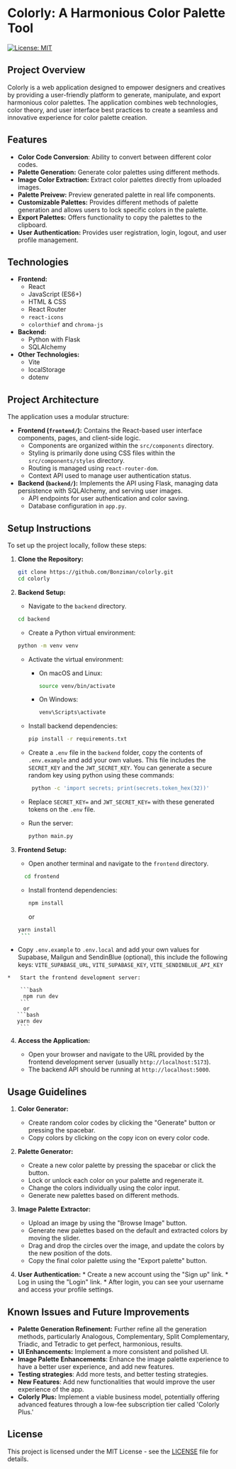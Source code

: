 # Colorly: A Harmonious Color Palette Tool

[![License: MIT](https://img.shields.io/badge/License-MIT-yellow.svg)](https://opensource.org/licenses/MIT)

## Project Overview

Colorly is a web application designed to empower designers and creatives by providing a user-friendly platform to generate, manipulate, and export harmonious color palettes. The application combines web technologies, color theory, and user interface best practices to create a seamless and innovative experience for color palette creation.

## Features

*   **Color Code Conversion**: Ability to convert between different color codes.
*   **Palette Generation:** Generate color palettes using different methods.
*   **Image Color Extraction:** Extract color palettes directly from uploaded images.
*   **Palette Preivew:** Preview generated palette in real life components.
*   **Customizable Palettes:** Provides different methods of palette generation and allows users to lock specific colors in the palette.
*   **Export Palettes:** Offers functionality to copy the palettes to the clipboard.
*   **User Authentication:** Provides user registration, login, logout, and user profile management.

## Technologies

*   **Frontend:**
    *   React
    *   JavaScript (ES6+)
    *   HTML & CSS
    *   React Router
    *    `react-icons`
    *   `colorthief` and `chroma-js`
*   **Backend:**
    *   Python with Flask
    *   SQLAlchemy
*   **Other Technologies:**
    *   Vite
    *  localStorage
    *   dotenv

## Project Architecture

The application uses a modular structure:

*   **Frontend (`frontend/`):** Contains the React-based user interface components, pages, and client-side logic.
    *   Components are organized within the `src/components` directory.
    *   Styling is primarily done using CSS files within the `src/components/styles` directory.
    *   Routing is managed using `react-router-dom`.
    *   Context API used to manage user authentication status.
*   **Backend (`backend/`):** Implements the API using Flask, managing data persistence with SQLAlchemy, and serving user images.
    *   API endpoints for user authentication and color saving.
    *   Database configuration in `app.py`.

## Setup Instructions

To set up the project locally, follow these steps:

1.  **Clone the Repository:**

    ```bash
    git clone https://github.com/Bonziman/colorly.git
    cd colorly
    ```

2.  **Backend Setup:**

    *   Navigate to the `backend` directory.

      ```bash
      cd backend
      ```

    *   Create a Python virtual environment:

      ```bash
      python -m venv venv
      ```

    *   Activate the virtual environment:
        *   On macOS and Linux:

            ```bash
            source venv/bin/activate
            ```

        *   On Windows:

            ```bash
            venv\Scripts\activate
            ```

    *   Install backend dependencies:

        ```bash
        pip install -r requirements.txt
        ```

    *   Create a `.env` file in the `backend` folder, copy the contents of `.env.example` and add your own values. This file includes the `SECRET_KEY` and the `JWT_SECRET_KEY`. You can generate a secure random key using python using these commands:

        ```bash
         python -c 'import secrets; print(secrets.token_hex(32))'
        ```
     * Replace `SECRET_KEY=` and `JWT_SECRET_KEY=` with these generated tokens on the `.env` file.

    *   Run the server:

        ```bash
        python main.py
        ```

3.  **Frontend Setup:**

    *   Open another terminal and navigate to the `frontend` directory.

      ```bash
        cd frontend
      ```

    *   Install frontend dependencies:

        ```bash
        npm install
        ```
         or
       ```bash
       yarn install
        ```

   * Copy `.env.example` to `.env.local` and add your own values for Supabase, Mailgun and SendinBlue (optional), this include the following keys: `VITE_SUPABASE_URL`, `VITE_SUPABASE_KEY`, `VITE_SENDINBLUE_API_KEY`

    *   Start the frontend development server:

        ```bash
         npm run dev
        ```
         or
       ```bash
       yarn dev
        ```

4.  **Access the Application:**

    *   Open your browser and navigate to the URL provided by the frontend development server (usually `http://localhost:5173`).
    *   The backend API should be running at `http://localhost:5000`.

## Usage Guidelines

1.  **Color Generator:**
    *   Create random color codes by clicking the "Generate" button or pressing the spacebar.
    *   Copy colors by clicking on the copy icon on every color code.

2.  **Palette Generator:**
    *   Create a new color palette by pressing the spacebar or click the button.
    *   Lock or unlock each color on your palette and regenerate it.
    *   Change the colors individually using the color input.
    *  Generate new palettes based on different methods.

3.  **Image Palette Extractor:**
    *   Upload an image by using the "Browse Image" button.
    *   Generate new palettes based on the default and extracted colors by moving the slider.
    *  Drag and drop the circles over the image, and update the colors by the new position of the dots.
    *   Copy the final color palette using the "Export palette" button.

4.   **User Authentication:**
    *   Create a new account using the "Sign up" link.
    *   Log in using the "Login" link.
    *   After login, you can see your username and access your profile settings.

## Known Issues and Future Improvements

*   **Palette Generation Refinement:** Further refine all the generation methods, particularly Analogous, Complementary, Split Complementary, Triadic, and Tetradic to get perfect, harmonious, results.
*   **UI Enhancements:** Implement a more consistent and polished UI.
*    **Image Palette Enhancements**: Enhance the image palette experience to have a better user experience, and add new features.
*    **Testing strategies**: Add more tests, and better testing strategies.
*  **New Features**: Add new functionalities that would improve the user experience of the app.
*   **Colorly Plus:** Implement a viable business model, potentially offering advanced features through a low-fee subscription tier called 'Colorly Plus.'

## License

This project is licensed under the MIT License - see the [LICENSE](LICENSE) file for details.
